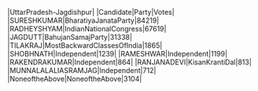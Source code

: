  
|UttarPradesh-Jagdishpur|
|Candidate|Party|Votes|
|SURESHKUMAR|BharatiyaJanataParty|84219|
|RADHEYSHYAM|IndianNationalCongress|67619|
|JAGDUTT|BahujanSamajParty|31338|
|TILAKRAJ|MostBackwardClassesOfIndia|1865|
|SHOBHNATH|Independent|1239|
|RAMESHWAR|Independent|1199|
|RAKENDRAKUMAR|Independent|864|
|RANJANADEVI|KisanKrantiDal|813|
|MUNNALALALIASRAMJAG|Independent|712|
|NoneoftheAbove|NoneoftheAbove|3104|
